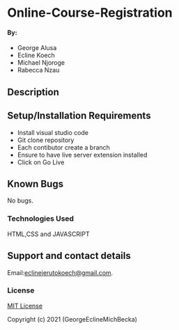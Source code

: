 # Online-Course-Registration

#### By:
* George Alusa
* Ecline Koech
* Michael Njoroge
* Rabecca Nzau


## Description



## Setup/Installation Requirements

* Install visual studio code
* Git clone repository
* Each contibutor create a branch
* Ensure to have live server extension installed
* Click on Go Live

## Known Bugs

No bugs.

### Technologies Used 


HTML,CSS and JAVASCRIPT

## Support and contact details


Email:eclinejerutokoech@gmail.com.

### License

[MIT License](./LICENSE)

Copyright (c) 2021 (GeorgeEclineMichBecka)
